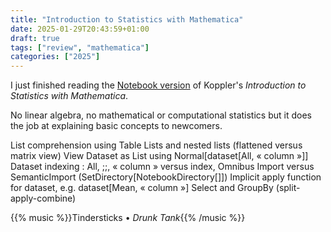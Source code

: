 ```yaml
---
title: "Introduction to Statistics with Mathematica"
date: 2025-01-29T20:43:59+01:00
draft: true
tags: ["review", "mathematica"]
categories: ["2025"]
---
```


I just finished reading the [Notebook version](https://www.wolfram-media.com/products/introduction-to-statistics-with-the-wolfram-language/) of Koppler's _Introduction to Statistics with Mathematica_.

No linear algebra, no mathematical or computational statistics but it does the job at explaining basic concepts to newcomers.

List comprehension using Table
Lists and nested lists (flattened versus matrix view)
View Dataset as List using Normal[dataset[All, « column »]]
Dataset indexing : All, ;;, « column » versus index,
Omnibus Import versus SemanticImport (SetDirectory[NotebookDirectory[]])
Implicit apply function for dataset, e.g. dataset[Mean, « column »]
Select and GroupBy (split-apply-combine)



{{% music %}}Tindersticks • _Drunk Tank_{{% /music %}}
